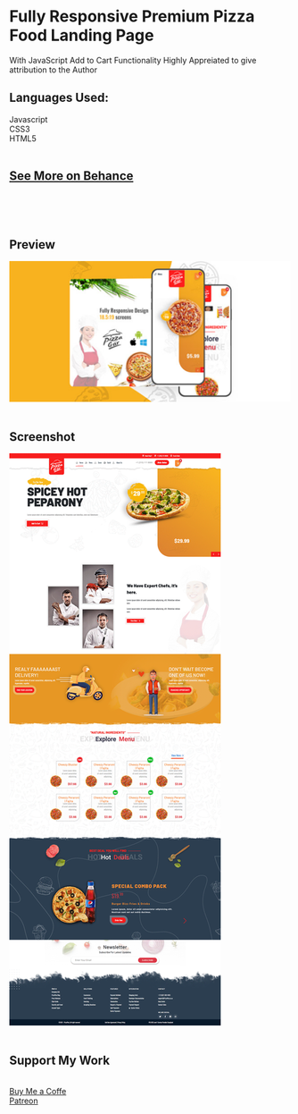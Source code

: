 # Fully Responsive Premium Pizza Food Landing Page
With JavaScript Add to Cart Functionality
Highly Appreiated to give attribution to the Author
 
 
## Languages Used:
 Javascript</br>
 CSS3</br>
 HTML5</br>
</br>
## <a target="_blank" href="https://www.behance.net/danishlaeeq">See More on Behance</a>
</br>
</br>
</br>
<h2>Preview</h2>
<img src="preview.png">
</br>
</br>
<h2>Screenshot</h2>
<img src="screenshot.png">
</br>
</br>
<div class="bottom-text">
   <h2>Support My Work</h2>
   </br>
   <a target="_blank" href="https://www.buymeacoffee.com/danishlaeeq">Buy Me a Coffe</a>
   </br>
   <a target="_blank" href="https://www.patreon.com/danishlaeeq">Patreon</a>
</div>
